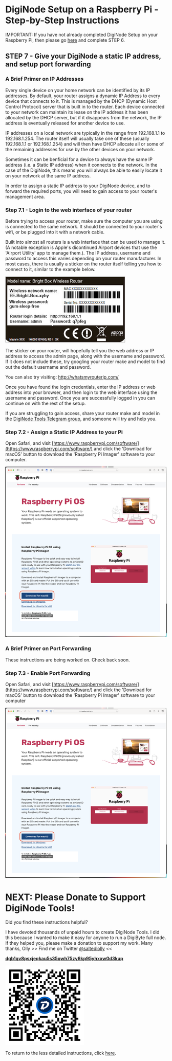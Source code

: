 # DigiNode Setup on a Raspberry Pi - Step-by-Step Instructions

IMPORTANT: If you have not already completed DigiNode Setup on your Raspberry Pi, then please go [here](/docs/rpi_setup_step6_run_diginode_setup.md) and complete STEP 6.

## STEP 7 - Give your DigiNode a static IP address, and setup port forwarding

### A Brief Primer on IP Addresses

Every single device on your home network can be identified by its IP addresses. By default, your router assigns a dynamic IP Address to every device that connects to it. This is managed by the DHCP (Dynamic Host Control Protocol) server that is built in to the router. Each device connected to your network can maintain its lease on the IP address it has been allocated by the DHCP server, but if it disappears from the network, the IP address is eventually released for another device to use.

IP addresses on a local network are typically in the range from 192.168.1.1 to 192.168.1.254. The router itself will usually take one of these (usually 192.168.1.1 or 192.168.1.254) and will then have DHCP allocate all or some of the remaining addresses for use by the other devices on your network.

Sometimes it can be benficial for a device to always have the same IP address (i.e. a Static IP address) when it connects to the network. In the case of the DigiNode, this means you will always be able to easily locate it on your network at the same IP address.

In order to assign a static IP address to your DigiNode device, and to forward the required ports, you will need to gain access to your router's management area.

### Step 7.1 - Login to the web interface of your router

Before trying to access your router, make sure the computer you are using is connected to the same network. It should be connected to your router's wifi, or be plugged into it with a network cable. 

Built into almost all routers is a web interface that can be used to manage it. (A notable exception is Apple's dicontinued Airport devices that use the 'Airport Utility' app to manage them.). The IP address, username and password to access this varies depending on your router manufacturer. In most cases, there is usually a sticker on the router itself telling you how to connect to it, similar to the example below.

![Router Label](/images/router_label.jpg)

The sticker on your router, will hopefully tell you the web address or IP address to access the admin page, along with the username and password. If it does not include these, try googling your router make and model to find out the default username and password.

You can also try visiting: http://whatsmyrouterip.com/

Once you have found the login credentials, enter the IP address or web address into your browser, and then login to the web interface using the username and password. Once you are successfully logged in you can continue on with the rest of the setup. 

If you are struggling to gain access, share your router make and model in the [DigiNode Tools Telegram group](https://t.me/DigiNodeTools), and someone will try and help you.


### Step 7.2 - Assign a Static IP Address to your Pi

Open Safari, and visit [https://www.raspberrypi.com/software/](https://www.raspberrypi.com/software/) and click the 'Download for macOS' button to download the 'Raspberry Pi Imager' software to your computer. 

![Download Raspberry Pi Imager for macOS](/images/macos_setup_2_1.png)


### A Brief Primer on Port Forwarding

These instructions are being worked on. Check back soon.

### Step 7.3 - Enable Port Forwarding

Open Safari, and visit [https://www.raspberrypi.com/software/](https://www.raspberrypi.com/software/) and click the 'Download for macOS' button to download the 'Raspberry Pi Imager' software to your computer

![Download Raspberry Pi Imager for macOS](/images/macos_setup_2_1.png)








# NEXT: Please Donate to Support DigiNode Tools!

Did you find these instructions helpful?

I have devoted thousands of unpaid hours to create DigiNode Tools. I did this because I wanted to make it easy for anyone to run a DigiByte full node. If they helped you, please make a donation to support my work. Many thanks, Olly  >> Find me on Twitter [@saltedlolly](https://twitter.com/saltedlolly) <<

**[dgb1qv8psxjeqkau5s35qwh75zy6kp95yhxxw0d3kup](digibyte:dgb1qv8psxjeqkau5s35qwh75zy6kp95yhxxw0d3kup)**

![DigiByte Donation QR Code](/images/donation_qr_code.png)


To return to the less detailed instructions, click [here](/docs/rpi_setup.md).